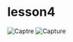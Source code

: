 # lesson4
![Captre](https://user-images.githubusercontent.com/88095232/152510789-865cd850-a3a3-4cf5-ae3a-b7bab23d797e.PNG)
![Capture](https://user-images.githubusercontent.com/88095232/152510799-1a4d07df-41ec-4497-af61-7a15d4d0a0fd.PNG)
